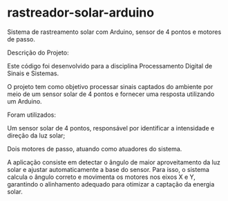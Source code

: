 # rastreador-solar-arduino
Sistema de rastreamento solar com Arduino, sensor de 4 pontos e motores de passo.

Descrição do Projeto:

Este código foi desenvolvido para a disciplina Processamento Digital de Sinais e Sistemas.

O projeto tem como objetivo processar sinais captados do ambiente por meio de um sensor solar de 4 pontos e fornecer uma resposta utilizando um Arduino.

Foram utilizados:

Um sensor solar de 4 pontos, responsável por identificar a intensidade e direção da luz solar;

Dois motores de passo, atuando como atuadores do sistema.


A aplicação consiste em detectar o ângulo de maior aproveitamento da luz solar e ajustar automaticamente a base do sensor. Para isso, o sistema calcula o ângulo correto e movimenta os motores nos eixos X e Y, garantindo o alinhamento adequado para otimizar a captação da energia solar.
